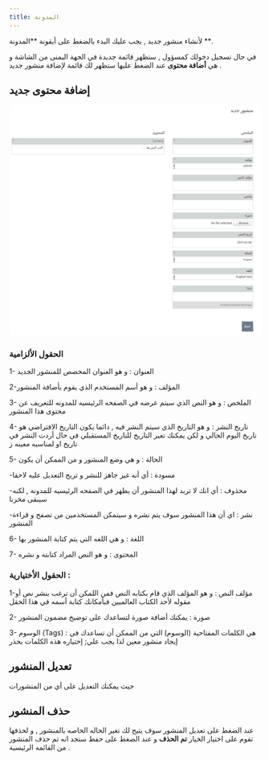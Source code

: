 ```yaml
---
title: المدونة
---
```


لأنشاء منشور جديد , يجب عليك البدء بالضغط على أيقونة **المدونة **.

في حال تسجيل دخولك كمسؤول , ستظهر قائمة جديدة في الجهة اليمنى من الشاشة و هي **أضافة محتوى** عند الضغط عليها ستظهر لك قائمة لإضافة منشور جديد .

## إضافة محتوى جديد
 ![](addpost.jfif)

### الحقول الألزامية

1- العنوان : و هو العنوان المخصص للمنشور الجديد 

2-المؤلف : و هو أسم المستخدم الذي يقوم بأضافة المنشور 

3- الملخص :  و هو النص الذي سيتم عرضه في الصفحه الرئيسيه للمدونه للتعريف عن محتوى هذا المنشور 

4- تاريخ النشر : و هو التاريخ الذي سيتم النشر فيه , دائما يكون التاريخ الافتراضي هو تاريخ اليوم الحالي و لكن يمكنك تغير التاريخ للتاريخ المستقبلي في حال أردت النشر في تاريخ او لمناسبه معينه ز

5- الحالة : و هي وضع المنشور و من الممكن أن يكون 

-مسودة : أي أنه غير جاهز للنشر و تريج التعديل عليه لاحقا 

-محذوف : أي انك لا تريد لهذا المنشور أن يظهر في الصفحه الرئيسيه للمدونة , لكنه سيبقى مخزنا 

-نشر : اي أن هذا المنشور سوف يتم نشره و سيتمكن المستخدمين من تصفح و قراءة المنشور 

6- اللغة : و هي اللغه التي يتم كتابة المنشور بها

7- المحتوى : و هو النص المراد كتابته و نشره 



### الحقول الأختيارية :

1-مؤلف النص : و هو المؤلف الذي قام بكتابه النص فمن اللمكن أن ترغب بنشر نص أو مقوله لأحد الكتاب العالميين فبأمكانك كتابة أسمه في هذا الحقل 

2- صورة : يمكنك أضافة صورة لتساعدك على توضيخ مضمون المنشور

3- الوسوم \(Tags\) : هي الكلمات المفتاحية \(الوسوم\) التي من الممكن أن تساعدك في إيجاد منشور معين لذا يجب علي; إختياره هذه الكلمات بحذر 



## تعديل المنشور 

حيث يمكنك التعديل على أي من المنشورات 

## حذف المنشور 

عند الضغط على تعديل المنشور سوف يتيح لك تغير الحاله الخاصه بالمنشور , و لحذفها تقوم على اختيار الخيار **تم الحذف** و عند الضغط على حفظ ستجد انه تم حذف المنشور من القائمه الرئيسية .


